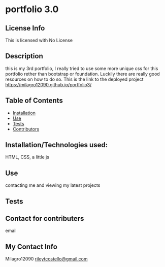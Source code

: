 
  # portfolio 3.0
  ## License Info
This is licensed with No License 
  
  ## Description
  this is my 3rd portfolio, I really tried to use some more unique css for this portfolio rether than bootstrap or foundation. Luckily there are really good resources on how to do so. This is the link to the deployed project https://milagro12090.github.io/portfolio3/
  ## Table of Contents
  * [Installation](#installation)
  * [Use](#use)
  * [Tests](#tests)
  * [Contributors](#contributors)
  ## Installation/Technologies used:
  HTML, CSS, a little js
  ## Use
  contacting me and viewing my latest projects
  ## Tests
  
  ## Contact for contributers
  email
  ## My Contact Info
  Milagro12090
  rileytcostello@gmail.com
  

